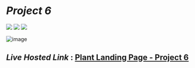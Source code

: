 # _Project 6_
<img src="https://img.shields.io/badge/Project%206-Plant%20Landing%20Page-brightgreen">&nbsp;<img src="https://img.shields.io/badge/Used-HTML5-orange">&nbsp;<img src="https://img.shields.io/badge/Used-CSS3-blue">

![image](https://user-images.githubusercontent.com/91872149/181814960-f1ff78a3-1388-49f5-b43a-7ca2f2d14622.png)


## _Live Hosted Link_ : [Plant Landing Page - Project 6](https://live-class-assignment-06.netlify.app/)
